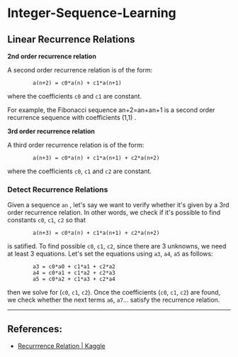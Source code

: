 # Integer-Sequence-Learning

## Linear Recurrence Relations

**2nd order recurrence relation**

A second order recurrence relation is of the form:

            a(n+2) = c0*a(n) + c1*a(n+1)
 
where the coefficients  `c0`  and  `c1` are constant.

For example, the Fibonacci sequence  an+2=an+an+1  is a second order recurrence sequence with coefficients  (1,1) .

**3rd order recurrence relation**

A third order recurrence relation is of the form:

            a(n+3) = c0*a(n) + c1*a(n+1) + c2*a(n+2)
 
where the coefficients  `c0`, `c1` and `c2`  are constant.

### Detect Recurrence Relations

Given a sequence  `an` , let's say we want to verify whether it's given by a 3rd order recurrence relation. In other words, we check if it's possible to find constants  `c0`, `c1`, `c2`  so that

            a(n+3) = c0*a(n) + c1*a(n+1) + c2*a(n+2)

is satified. To find possible  `c0`, `c1`, `c2`, since there are 3 unknowns, we need at least 3 equations. Let's set the equations using  `a3`, `a4`, `a5` as follows:

            a3 = c0*a0 + c1*a1 + c2*a2
            a4 = c0*a1 + c1*a2 + c2*a3
            a5 = c0*a2 + c1*a3 + c2*a4

then we solve for  (`c0`, `c1`, `c2`). Once the coefficients  (`c0`, `c1`, `c2`)  are found, we check whether the next terms  `a6`, `a7`... satisfy the recurrence relation.

___
## References:
* [Recurrrence Relation | Kaggle](https://www.kaggle.com/ncchen/recurrence-relation)